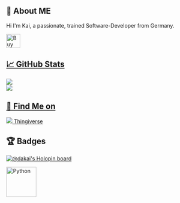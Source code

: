 ## 👤 About ME
Hi I'm Kai, a passionate, trained Software-Developer from Germany.

<a href='https://ko-fi.com/daKai' target='_blank'><img height='20' style='border:0px;height:37px;' src='https://az743702.vo.msecnd.net/cdn/kofi3.png?v=0' border='0' alt='Buy Me a Coffee at ko-fi.com' />

## 📈 GitHub Stats
![](https://github-readme-stats.vercel.app/api?username=da-kai&theme=dark&hide_border=true&include_all_commits=false&count_private=false)<br/>
![](https://github-readme-streak-stats.herokuapp.com/?user=da-kai&theme=dark&hide_border=true)<br/>

## 🔗 Find Me on
[![](https://cdn.thingiverse.com/site/img/favicons/favicon-16x16.png) Thingiverse](https://www.thingiverse.com/da_kai)

## 🏆 Badges
[![@dakai's Holopin board](https://holopin.me/dakai)](https://holopin.io/@dakai)

<img title="Python" src="https://udemy-certificate.s3.amazonaws.com/image/UC-ecb66f41-bee0-4e1d-9f1f-024e610da167.jpg?v=1671136900000" height=80px />

<!--
## 📋 Projects
<a href="https://github.com/da-Kai/Hausi">
  <img align="center" src="https://github-readme-stats.vercel.app/api/pin/?username=da-Kai&repo=Hausi&title_color=ffffff&text_color=c9cacc&icon_color=2bbc8a&bg_color=1d1f21" />
</a>
-->


